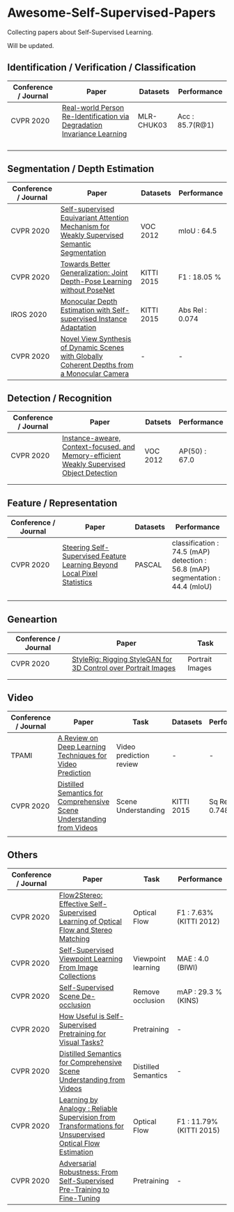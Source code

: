 # Awesome-Self-Supervised-Papers

Collecting papers about Self-Supervised Learning.



Will be updated.



## Identification / Verification / Classification 

| Conference / Journal | Paper                                                        | Datasets   | Performance     |
| -------------------- | ------------------------------------------------------------ | ---------- | --------------- |
| CVPR 2020            | [Real-world Person Re-Identification via Degradation Invariance Learning](https://arxiv.org/pdf/2004.04933.pdf) | MLR-CHUK03 | Acc : 85.7(R@1) |
|                      |                                                              |            |                 |
|                      |                                                              |            |                 |
|                      |                                                              |            |                 |
|                      |                                                              |            |                 |



## Segmentation / Depth Estimation

| Conference / Journal | Paper                                                        | Datasets   | Performance     |
| -------------------- | ------------------------------------------------------------ | ---------- | --------------- |
| CVPR 2020            | [Self-supervised Equivariant Attention Mechanism for Weakly Supervised Semantic Segmentation](https://arxiv.org/pdf/2004.04581.pdf) | VOC 2012   | mIoU : 64.5     |
| CVPR 2020            | [Towards Better Generalization: Joint Depth-Pose Learning without PoseNet](https://arxiv.org/pdf/2004.01314.pdf) | KITTI 2015 | F1 : 18.05 %    |
| IROS 2020            | [Monocular Depth Estimation with Self-supervised Instance Adaptation](https://arxiv.org/pdf/2004.05821.pdf) | KITTI 2015 | Abs Rel : 0.074 |
| CVPR 2020            | [Novel View Synthesis of Dynamic Scenes with Globally Coherent Depths from a Monocular Camera](https://arxiv.org/pdf/2004.01294.pdf) | -          | -               |



## Detection / Recognition

| Conference / Journal | Paper                                                        | Datsets  | Performance   |
| -------------------- | ------------------------------------------------------------ | -------- | ------------- |
| CVPR 2020            | [Instance-aweare, Context-focused, and Memory-efficient Weakly Supervised Object Detection](https://arxiv.org/pdf/2004.04725.pdf) | VOC 2012 | AP(50) : 67.0 |
|                      |                                                              |          |               |
|                      |                                                              |          |               |





## Feature / Representation 

| Conference / Journal | Paper                                                        | Datasets | Performance                                                  |
| -------------------- | ------------------------------------------------------------ | -------- | ------------------------------------------------------------ |
| CVPR 2020            | [Steering Self-Supervised Feature Learning Beyond Local Pixel Statistics](https://arxiv.org/pdf/2004.02331.pdf) | PASCAL   | classification : 74.5 (mAP)<br />detection : 56.8 (mAP)<br />segmentation : 44.4 (mIoU) |
|                      |                                                              |          |                                                              |
|                      |                                                              |          |                                                              |
|                      |                                                              |          |                                                              |



## Geneartion

| Conference / Journal | Paper                                                        | Task            |
| -------------------- | ------------------------------------------------------------ | --------------- |
| CVPR 2020            | [StyleRig: Rigging StyleGAN for 3D Control over Portrait Images](https://arxiv.org/pdf/2004.00121.pdf) | Portrait Images |
|                      |                                                              |                 |
|                      |                                                              |                 |



## Video

| Conference / Journal | Paper                                                        | Task                    | Datasets   | Performance    |
| -------------------- | ------------------------------------------------------------ | ----------------------- | ---------- | -------------- |
| TPAMI                | [A Review on Deep Learning Techniques for Video Prediction](https://arxiv.org/pdf/2004.05214.pdf) | Video prediction review | -          | -              |
| CVPR 2020            | [Distilled Semantics for Comprehensive Scene Understanding from Videos](https://arxiv.org/pdf/2003.14030.pdf) | Scene Understanding     | KITTI 2015 | Sq Rel : 0.748 |
|                      |                                                              |                         |            |                |



## Others

| Conference / Journal | Paper                                                        | Task                | Performance              |
| -------------------- | ------------------------------------------------------------ | ------------------- | ------------------------ |
| CVPR 2020            | [Flow2Stereo: Effective Self-Supervised Learning of Optical Flow and Stereo Matching](https://arxiv.org/pdf/2004.02138.pdf) | Optical Flow        | F1 : 7.63% (KITTI 2012)  |
| CVPR 2020            | [Self-Supervised Viewpoint Learning From Image Collections](https://arxiv.org/pdf/2004.01793.pdf) | Viewpoint learning  | MAE : 4.0 (BIWI)         |
| CVPR 2020            | [Self-Supervised Scene De-occlusion](https://arxiv.org/pdf/2004.02788.pdf) | Remove occlusion    | mAP : 29.3 % (KINS)      |
| CVPR 2020            | [How Useful is Self-Supervised Pretraining for Visual Tasks?](https://arxiv.org/pdf/2003.14323.pdf) | Pretraining         | -                        |
| CVPR 2020            | [Distilled Semantics for Comprehensive Scene Understanding from Videos](https://arxiv.org/pdf/2003.14030.pdf) | Distilled Semantics | -                        |
| CVPR 2020            | [Learning by Analogy : Reliable Supervision from Transformations for Unsupervised Optical Flow Estimation](https://arxiv.org/pdf/2003.13045.pdf) | Optical Flow        | F1 : 11.79% (KITTI 2015) |
| CVPR 2020            | [Adversarial Robustness: From Self-Supervised Pre-Training to Fine-Tuning](https://arxiv.org/pdf/2003.12862.pdf) | Pretraining         | -                        |

